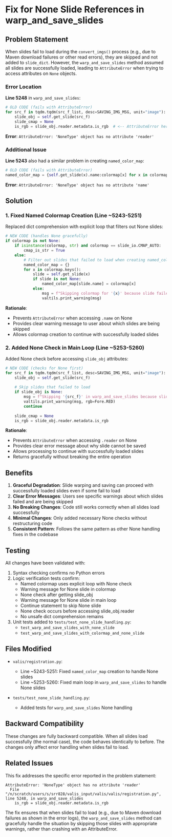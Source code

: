 # Fix for None Slide References in warp_and_save_slides

## Problem Statement

When slides fail to load during the `convert_imgs()` process (e.g., due to Maven download failures or other read errors), they are skipped and not added to `slide_dict`. However, the `warp_and_save_slides` method assumed all slides are successfully loaded, leading to `AttributeError` when trying to access attributes on `None` objects.

### Error Location

**Line 5248** in `warp_and_save_slides`:
```python
# OLD CODE (fails with AttributeError)
for src_f in tqdm.tqdm(src_f_list, desc=SAVING_IMG_MSG, unit="image"):
    slide_obj = self.get_slide(src_f)
    slide_cmap = None
    is_rgb = slide_obj.reader.metadata.is_rgb  # <-- AttributeError here
```

**Error**: `AttributeError: 'NoneType' object has no attribute 'reader'`

### Additional Issue

**Line 5243** also had a similar problem in creating `named_color_map`:
```python
# OLD CODE (fails with AttributeError)
named_color_map = {self.get_slide(x).name:colormap[x] for x in colormap.keys()}
```

**Error**: `AttributeError: 'NoneType' object has no attribute 'name'`

## Solution

### 1. Fixed Named Colormap Creation (Line ~5243-5251)

Replaced dict comprehension with explicit loop that filters out None slides:

```python
# NEW CODE (handles None gracefully)
if colormap is not None:
    if isinstance(colormap, str) and colormap == slide_io.CMAP_AUTO:
        cmap_is_str = True
    else:
        # Filter out slides that failed to load when creating named_color_map
        named_color_map = {}
        for x in colormap.keys():
            slide = self.get_slide(x)
            if slide is not None:
                named_color_map[slide.name] = colormap[x]
            else:
                msg = f"Skipping colormap for '{x}' because slide failed to load"
                valtils.print_warning(msg)
```

**Rationale**: 
- Prevents `AttributeError` when accessing `.name` on None
- Provides clear warning message to user about which slides are being skipped
- Allows colormap creation to continue with successfully loaded slides

### 2. Added None Check in Main Loop (Line ~5253-5260)

Added None check before accessing `slide_obj` attributes:

```python
# NEW CODE (checks for None first)
for src_f in tqdm.tqdm(src_f_list, desc=SAVING_IMG_MSG, unit="image"):
    slide_obj = self.get_slide(src_f)
    
    # Skip slides that failed to load
    if slide_obj is None:
        msg = f"Skipping '{src_f}' in warp_and_save_slides because slide failed to load"
        valtils.print_warning(msg, rgb=Fore.RED)
        continue
    
    slide_cmap = None
    is_rgb = slide_obj.reader.metadata.is_rgb
```

**Rationale**:
- Prevents `AttributeError` when accessing `.reader` on None
- Provides clear error message about why slide cannot be saved
- Allows processing to continue with successfully loaded slides
- Returns gracefully without breaking the entire operation

## Benefits

1. **Graceful Degradation**: Slide warping and saving can proceed with successfully loaded slides even if some fail to load
2. **Clear Error Messages**: Users see specific warnings about which slides failed and are being skipped
3. **No Breaking Changes**: Code still works correctly when all slides load successfully
4. **Minimal Changes**: Only added necessary None checks without restructuring code
5. **Consistent Pattern**: Follows the same pattern as other None handling fixes in the codebase

## Testing

All changes have been validated with:
1. Syntax checking confirms no Python errors
2. Logic verification tests confirm:
   - Named colormap uses explicit loop with None check
   - Warning message for None slide in colormap
   - None check after getting slide_obj
   - Warning message for None slide in main loop
   - Continue statement to skip None slide
   - None check occurs before accessing slide_obj.reader
   - No unsafe dict comprehension remains
3. Unit tests added to `tests/test_none_slide_handling.py`:
   - `test_warp_and_save_slides_with_none_slide`
   - `test_warp_and_save_slides_with_colormap_and_none_slide`

## Files Modified

- `valis/registration.py`: 
  - Line ~5243-5251: Fixed `named_color_map` creation to handle None slides
  - Line ~5253-5260: Fixed main loop in `warp_and_save_slides` to handle None slides

- `tests/test_none_slide_handling.py`:
  - Added tests for `warp_and_save_slides` None handling

## Backward Compatibility

These changes are fully backward compatible. When all slides load successfully (the normal case), the code behaves identically to before. The changes only affect error handling when slides fail to load.

## Related Issues

This fix addresses the specific error reported in the problem statement:
```
AttributeError: 'NoneType' object has no attribute 'reader'
  File "/n/scratch/users/s/srr828/valis_input/valis/valis/registration.py", line 5248, in warp_and_save_slides
    is_rgb = slide_obj.reader.metadata.is_rgb
```

The fix ensures that when slides fail to load (e.g., due to Maven download failures as shown in the error logs), the `warp_and_save_slides` method can gracefully handle the situation by skipping those slides with appropriate warnings, rather than crashing with an AttributeError.
